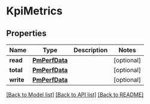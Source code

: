 # KpiMetrics

## Properties
Name | Type | Description | Notes
------------ | ------------- | ------------- | -------------
**read** | [**PmPerfData**](PmPerfData.md) |  | [optional] 
**total** | [**PmPerfData**](PmPerfData.md) |  | [optional] 
**write** | [**PmPerfData**](PmPerfData.md) |  | [optional] 

[[Back to Model list]](../README.md#documentation-for-models) [[Back to API list]](../README.md#documentation-for-api-endpoints) [[Back to README]](../README.md)


